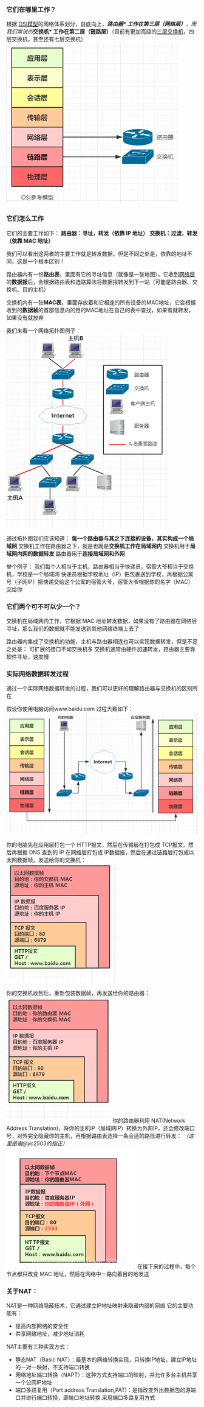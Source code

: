 ### **它们在哪里工作？**

根据 [OSI模型](https://so.csdn.net/so/search?q=OSI模型&spm=1001.2101.3001.7020)的网络体系划分，自底向上，***路由器\* 工作在第三层（网络层）**，而我们常说的***交换机\* 工作在第二层（链路层）**（目前有更加高级的[三层交换机](https://so.csdn.net/so/search?q=三层交换机&spm=1001.2101.3001.7020)，四层交换机，甚至还有七层交换机）
 ![工作位置](..\拓展.assets\format,png)



### 它们怎么工作

它们的主要工作如下：
 **路由器：寻址，转发（依靠 IP 地址）**
 **交换机：过滤，转发（依靠 MAC 地址）**

我们可以看出这两者的主要工作就是转发数据，但是不同之处是，依靠的地址不同，这是一个根本区别！

路由器内有一份**路由表**，里面有它的寻址信息（就像是一张地图），它收到[网络层](https://so.csdn.net/so/search?q=网络层&spm=1001.2101.3001.7020)的**数据报**后，会根据路由表和选路算法将数据报转发到下一站（可能是路由器、交换机、目的主机）

交换机内有一张**MAC表**，里面存放着和它相连的所有设备的MAC地址，它会根据收到的**数据帧**的首部信息内的目的MAC地址在自己的表中查找，如果有就转发，如果没有就放弃

我们来看一个网络拓扑图例子：
 ![这里写图片描述](..\拓展.assets\format1,png)

通过拓扑图我们应该知道：
 **每一个路由器与其之下连接的设备，其实构成一个局域网**
 交换机工作在路由器之下，就是也就是**交换机工作在局域网内**
 交换机用于**局域网内网的数据转发**
 路由器用于**连接局域网和外网**

举个例子：
 我们每个人相当于主机，路由器相当于快递员，宿管大爷相当于交换机，学校是一个局域网
 快递员根据学校地址（IP）把包裹送到学校，再根据公寓号（子网IP）把快递交给这个公寓的宿管大爷，宿管大爷根据你的名字（MAC）交给你



### **它们两个可不可以少一个？**

交换机在局域网内工作，它根据 MAC 地址转发数据，如果没有了路由器在网络层寻址，那么我们的数据就不能发送到其他网络终端上去了

路由器内集成了交换机的功能，主机与路由器相连也可以实现数据转发，但是不足之处是：
 可扩展的接口不如交换机多
 交换机通常由硬件加速转发，路由器主要靠软件寻址，速度慢



### **实际网络数据转发过程**

通过一个实际网络数据转发的过程，我们可以更好的理解路由器与交换机的区别所在

假设你使用电脑访问www.baidu.com
 过程大致如下：
 ![这里写图片描述](..\拓展.assets\format2,png)

你的电脑先在应用层打包一个 HTTP报文，然后在传输层在打包成 TCP报文，然后再根据 DNS 查到的 IP 在网络层打包成 IP数据报，然后在通过链路层打包成以太网数据帧，发送给你的交换机：
 ![这里写图片描述](..\拓展.assets\format3,png)



你的交换机收到后，重新包装数据帧，再发送给你的路由器：
 ![这里写图片描述](..\拓展.assets\format4,png)
 你的路由器利用 NAT(Network Address Translation)，将你的主机IP（局域网IP）转换为外网IP，还会修改端口号，对外完全隐藏你的主机，再根据路由表选择一条合适的路径进行转发：
 *（这里感谢@yc2503的指正）*
 ![在这里插入图片描述](..\拓展.assets\5.png)
 在接下来的过程中，每个节点都只改变 MAC 地址，然后在网络中一路向着目的地发送

### 关于NAT：

NAT是一种网络隐蔽技术，它通过建立IP地址映射来隐藏内部的网络
 它的主要功能有：

- 提高内部网络的安全性
- 共享网络地址，减少地址消耗

NAT主要有三种实现方式：

- 静态NAT（Basic NAT）：最基本的网络转换实现，只转换IP地址，建立IP地址的一对一映射，不支持端口转换
- 网络地址端口转换（NAPT）：这种方式支持端口的映射，并允许多台主机共享一个公网IP地址
- 端口多路复用（Port address Translation,PAT)：是指改变外出数据包的源端口并进行端口转换，即端口地址转换.采用端口多路复用方式